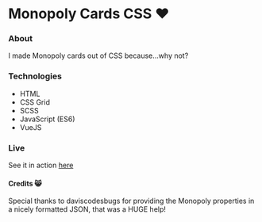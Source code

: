 # Monopoly Cards CSS :heart:

### About
I made Monopoly cards out of CSS because...why not?

### Technologies
* HTML
* CSS Grid
* SCSS
* JavaScript (ES6)
* VueJS

### Live
See it in action [here](https://yxnely.github.io/monopoly-cards/index.html)

#### Credits :smile_cat:
Special thanks to  daviscodesbugs for providing the Monopoly properties in a nicely formatted JSON, that was a HUGE help!